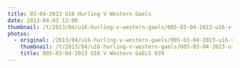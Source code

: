 ```yaml
---
title: 03-04-2013 U16 Hurling V Western Gaels
date: 2013-04-03 12:00
thumbnail: /t/2013/04/u16-hurling-v-western-gaels/005-03-04-2013-u16-v-western-gaels-039.jpg
photos:
  - original: /2013/04/u16-hurling-v-western-gaels/005-03-04-2013-u16-v-western-gaels-039.jpg
    thumbnail: /t/2013/04/u16-hurling-v-western-gaels/005-03-04-2013-u16-v-western-gaels-039.jpg
    title: 005-03-04-2013 U16 V Western GaELS 039
---
```

